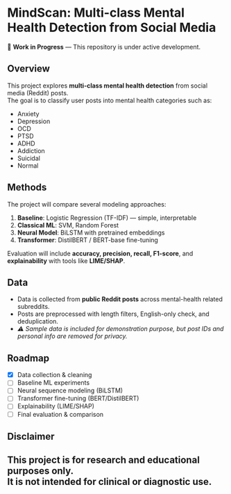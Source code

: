 # MindScan: Multi-class Mental Health Detection from Social Media

🚧 **Work in Progress** — This repository is under active development.  

## Overview
This project explores **multi-class mental health detection** from social media (Reddit) posts.  
The goal is to classify user posts into mental health categories such as:
- Anxiety
- Depression
- OCD
- PTSD
- ADHD
- Addiction
- Suicidal
- Normal

## Methods
The project will compare several modeling approaches:
1. **Baseline**: Logistic Regression (TF-IDF) — simple, interpretable
2. **Classical ML**: SVM, Random Forest
3. **Neural Model**: BiLSTM with pretrained embeddings
4. **Transformer**: DistilBERT / BERT-base fine-tuning

Evaluation will include **accuracy, precision, recall, F1-score**, and **explainability** with tools like **LIME/SHAP**.

## Data
- Data is collected from **public Reddit posts** across mental-health related subreddits.  
- Posts are preprocessed with length filters, English-only check, and deduplication.  
- *⚠️ Sample data is included for demonstration purpose, but post IDs and personal info are removed for privacy.*

## Roadmap
- [x] Data collection & cleaning  
- [ ] Baseline ML experiments  
- [ ] Neural sequence modeling (BiLSTM)  
- [ ] Transformer fine-tuning (BERT/DistilBERT)  
- [ ] Explainability (LIME/SHAP)  
- [ ] Final evaluation & comparison  

## Disclaimer
This project is for **research and educational purposes only**.  
It is **not intended for clinical or diagnostic use**.
---

